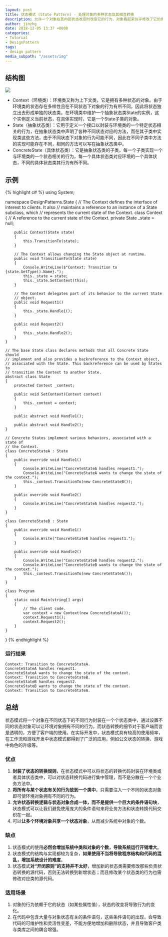 ```yaml
---
layout: post
title: 状态模式 (State Pattern) - 处理对象的多种状态及其相互转换
description: 允许一个对象在其内部状态改变时改变它的行为，对象看起来似乎修改了它的类。其别名为状态对象(Objects for States)，状态模式是一种对象行为型模式。
author: jinzhg
date: 2018-12-05 13:37 +0800
categories:
- Tutorial
- DesignPattern
tags:
- design pattern
media_subpath: "/assets/img"
---
```


## 结构图
![](state-pattern.png)

- Context（环境类）：环境类又称为上下文类，它是拥有多种状态的对象。由于环境类的状态存在多样性且在不同状态下对象的行为有所不同，因此将状态独立出去形成单独的状态类。在环境类中维护一个抽象状态类State的实例，这个实例定义当前状态，在具体实现时，它是一个State子类的对象。
- State（抽象状态类）：它用于定义一个接口以封装与环境类的一个特定状态相关的行为，在抽象状态类中声明了各种不同状态对应的方法，而在其子类中实现类这些方法，由于不同状态下对象的行为可能不同，因此在不同子类中方法的实现可能存在不同，相同的方法可以写在抽象状态类中。
- ConcreteState（具体状态类）：它是抽象状态类的子类，每一个子类实现一个与环境类的一个状态相关的行为，每一个具体状态类对应环境的一个具体状态，不同的具体状态类其行为有所不同。

## 示例
{% highlight c# %}
using System;

namespace DesignPatterns.State
{
    // The Context defines the interface of interest to clients. It also
    // maintains a reference to an instance of a State subclass, which
    // represents the current state of the Context.
    class Context
    {
        // A reference to the current state of the Context.
        private State _state = null;

        public Context(State state)
        {
            this.TransitionTo(state);
        }

        // The Context allows changing the State object at runtime.
        public void TransitionTo(State state)
        {
            Console.WriteLine($"Context: Transition to {state.GetType().Name}.");
            this._state = state;
            this._state.SetContext(this);
        }

        // The Context delegates part of its behavior to the current State
        // object.
        public void Request1()
        {
            this._state.Handle1();
        }

        public void Request2()
        {
            this._state.Handle2();
        }
    }
    
    // The base State class declares methods that all Concrete State should
    // implement and also provides a backreference to the Context object,
    // associated with the State. This backreference can be used by States to
    // transition the Context to another State.
    abstract class State
    {
        protected Context _context;

        public void SetContext(Context context)
        {
            this._context = context;
        }

        public abstract void Handle1();

        public abstract void Handle2();
    }

    // Concrete States implement various behaviors, associated with a state of
    // the Context.
    class ConcreteStateA : State
    {
        public override void Handle1()
        {
            Console.WriteLine("ConcreteStateA handles request1.");
            Console.WriteLine("ConcreteStateA wants to change the state of the context.");
            this._context.TransitionTo(new ConcreteStateB());
        }

        public override void Handle2()
        {
            Console.WriteLine("ConcreteStateA handles request2.");
        }
    }

    class ConcreteStateB : State
    {
        public override void Handle1()
        {
            Console.Write("ConcreteStateB handles request1.");
        }

        public override void Handle2()
        {
            Console.WriteLine("ConcreteStateB handles request2.");
            Console.WriteLine("ConcreteStateB wants to change the state of the context.");
            this._context.TransitionTo(new ConcreteStateA());
        }
    }

    class Program
    {
        static void Main(string[] args)
        {
            // The client code.
            var context = new Context(new ConcreteStateA());
            context.Request1();
            context.Request2();
        }
    }
}
{% endhighlight %}

### 运行结果
```
Context: Transition to ConcreteStateA.
ConcreteStateA handles request1.
ConcreteStateA wants to change the state of the context.
Context: Transition to ConcreteStateB.
ConcreteStateB handles request2.
ConcreteStateB wants to change the state of the context.
Context: Transition to ConcreteStateA.
```

## 总结
状态模式将一个对象在不同状态下的不同行为封装在一个个状态类中，通过设置不同的状态对象可以让环境对象拥有不同的行为，而状态转换的细节对于客户端而言是透明的，方便了客户端的使用。在实际开发中，状态模式具有较高的使用频率，在工作流和游戏开发中状态模式都得到了广泛的应用，例如公文状态的转换、游戏中角色的升级等。

### 优点
1. **封装了状态的转换规则**，在状态模式中可以将状态的转换代码封装在环境类或者具体状态类中，可以对状态转换代码进行集中管理，而不是分散在一个个业务方法中。
2. **将所有与某个状态有关的行为放到一个类中**，只需要注入一个不同的状态对象即可使环境对象拥有不同的行为。
3. **允许状态转换逻辑与状态对象合成一体，而不是提供一个巨大的条件语句块**，状态模式可以让我们避免使用庞大的条件语句来将业务方法和状态转换代码交织在一起。
4. 可以**让多个环境对象共享一个状态对象**，从而减少系统中对象的个数。

### 缺点
1. 状态模式的使用**必然会增加系统中类和对象的个数，导致系统运行开销增大**。
2. 状态模式的结构与实现都较为复杂，**如果使用不当将导致程序结构和代码的混乱，增加系统设计的难度**。
3. 状态模式**对“开闭原则”的支持并不太好**，增加新的状态类需要修改那些负责状态转换的源代码，否则无法转换到新增状态；而且修改某个状态类的行为也需修改对应类的源代码。

### 适用场景
1. 对象的行为依赖于它的状态（如某些属性值），状态的改变将导致行为的变化。
2. 在代码中包含大量与对象状态有关的条件语句，这些条件语句的出现，会导致代码的可维护性和灵活性变差，不能方便地增加和删除状态，并且导致客户类与类库之间的耦合增强。